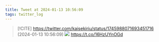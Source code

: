 ```yaml
---
title: Tweet at 2024-01-13 10:56:09
tags: twitter_log
---
```


> [!CITE] https://twitter.com/kaisekiriu/status/1745988071693451716 (2024-01-13 10:56:09)
> ![](https://twitter.com/kaisekiriu/status/1745988071693451716)
> https://t.co/16HzUYnOGd

